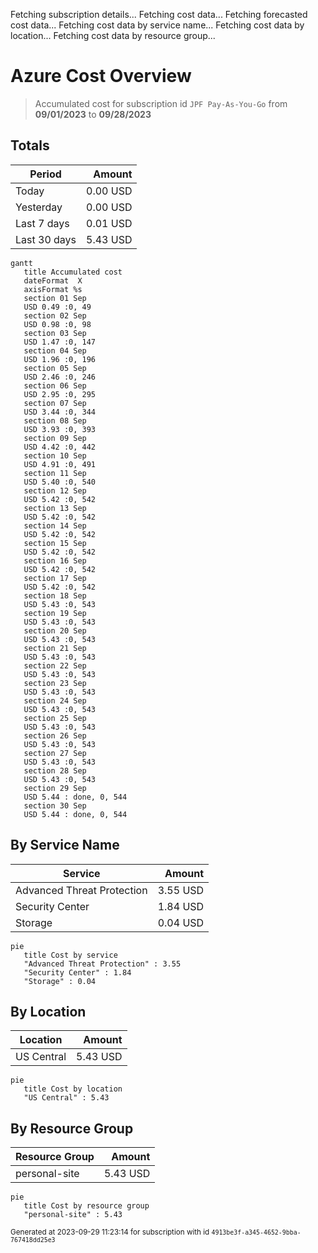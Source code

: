 Fetching subscription details...
Fetching cost data...
Fetching forecasted cost data...
Fetching cost data by service name...
Fetching cost data by location...
Fetching cost data by resource group...
# Azure Cost Overview

> Accumulated cost for subscription id `JPF Pay-As-You-Go` from **09/01/2023** to **09/28/2023**

## Totals

|Period|Amount|
|---|---:|
|Today|0.00 USD|
|Yesterday|0.00 USD|
|Last 7 days|0.01 USD|
|Last 30 days|5.43 USD|

```mermaid
gantt
   title Accumulated cost
   dateFormat  X
   axisFormat %s
   section 01 Sep
   USD 0.49 :0, 49
   section 02 Sep
   USD 0.98 :0, 98
   section 03 Sep
   USD 1.47 :0, 147
   section 04 Sep
   USD 1.96 :0, 196
   section 05 Sep
   USD 2.46 :0, 246
   section 06 Sep
   USD 2.95 :0, 295
   section 07 Sep
   USD 3.44 :0, 344
   section 08 Sep
   USD 3.93 :0, 393
   section 09 Sep
   USD 4.42 :0, 442
   section 10 Sep
   USD 4.91 :0, 491
   section 11 Sep
   USD 5.40 :0, 540
   section 12 Sep
   USD 5.42 :0, 542
   section 13 Sep
   USD 5.42 :0, 542
   section 14 Sep
   USD 5.42 :0, 542
   section 15 Sep
   USD 5.42 :0, 542
   section 16 Sep
   USD 5.42 :0, 542
   section 17 Sep
   USD 5.42 :0, 542
   section 18 Sep
   USD 5.43 :0, 543
   section 19 Sep
   USD 5.43 :0, 543
   section 20 Sep
   USD 5.43 :0, 543
   section 21 Sep
   USD 5.43 :0, 543
   section 22 Sep
   USD 5.43 :0, 543
   section 23 Sep
   USD 5.43 :0, 543
   section 24 Sep
   USD 5.43 :0, 543
   section 25 Sep
   USD 5.43 :0, 543
   section 26 Sep
   USD 5.43 :0, 543
   section 27 Sep
   USD 5.43 :0, 543
   section 28 Sep
   USD 5.43 :0, 543
   section 29 Sep
   USD 5.44 : done, 0, 544
   section 30 Sep
   USD 5.44 : done, 0, 544
```

## By Service Name

|Service|Amount|
|---|---:|
|Advanced Threat Protection|3.55 USD|
|Security Center|1.84 USD|
|Storage|0.04 USD|

```mermaid
pie
   title Cost by service
   "Advanced Threat Protection" : 3.55
   "Security Center" : 1.84
   "Storage" : 0.04
```

## By Location

|Location|Amount|
|---|---:|
|US Central|5.43 USD|

```mermaid
pie
   title Cost by location
   "US Central" : 5.43
```

## By Resource Group

|Resource Group|Amount|
|---|---:|
|personal-site|5.43 USD|

```mermaid
pie
   title Cost by resource group
   "personal-site" : 5.43
```

<sup>Generated at 2023-09-29 11:23:14 for subscription with id `4913be3f-a345-4652-9bba-767418dd25e3`</sup>
